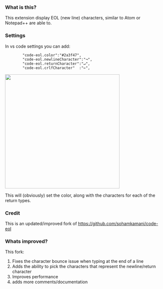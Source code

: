 ### What is this?
This extension display EOL (new line) characters, similar to Atom or Notepad++ are able to.

### Settings
In vs code settings you can add:
```
        "code-eol.color":"#2a3f47",
        "code-eol.newlineCharacter":"¬",
        "code-eol.returnCharacter":"↵",
        "code-eol.crlfCharacter"  :"←",
```
<img width="376" src="https://github.com/jeff-hykin/code-eol/blob/master/Screen Shot 2018-05-07 at 11.41.35 PM.png">

This will (obviously) set the color, along with the characters for each of the return types.

### Credit
This is an updated/improved fork of https://github.com/sohamkamani/code-eol

### Whats improved?
This fork:
1. Fixes the character bounce issue when typing at the end of a line 
2. Adds the ability to pick the characters that represent the newline/return character
3. Improves performance
4. adds more comments/documentation
